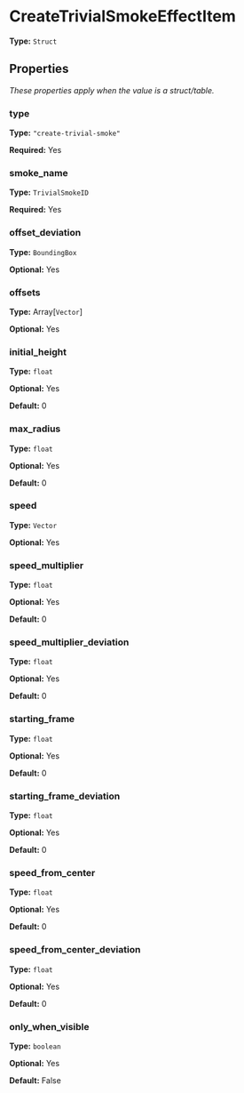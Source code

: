 # CreateTrivialSmokeEffectItem

**Type:** `Struct`

## Properties

*These properties apply when the value is a struct/table.*

### type

**Type:** `"create-trivial-smoke"`

**Required:** Yes

### smoke_name

**Type:** `TrivialSmokeID`

**Required:** Yes

### offset_deviation

**Type:** `BoundingBox`

**Optional:** Yes

### offsets

**Type:** Array[`Vector`]

**Optional:** Yes

### initial_height

**Type:** `float`

**Optional:** Yes

**Default:** 0

### max_radius

**Type:** `float`

**Optional:** Yes

**Default:** 0

### speed

**Type:** `Vector`

**Optional:** Yes

### speed_multiplier

**Type:** `float`

**Optional:** Yes

**Default:** 0

### speed_multiplier_deviation

**Type:** `float`

**Optional:** Yes

**Default:** 0

### starting_frame

**Type:** `float`

**Optional:** Yes

**Default:** 0

### starting_frame_deviation

**Type:** `float`

**Optional:** Yes

**Default:** 0

### speed_from_center

**Type:** `float`

**Optional:** Yes

**Default:** 0

### speed_from_center_deviation

**Type:** `float`

**Optional:** Yes

**Default:** 0

### only_when_visible

**Type:** `boolean`

**Optional:** Yes

**Default:** False

